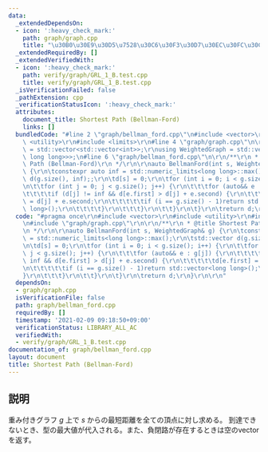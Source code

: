 ```yaml
---
data:
  _extendedDependsOn:
  - icon: ':heavy_check_mark:'
    path: graph/graph.cpp
    title: "\u30B0\u30E9\u30D5\u7528\u30C6\u30F3\u30D7\u30EC\u30FC\u30C8"
  _extendedRequiredBy: []
  _extendedVerifiedWith:
  - icon: ':heavy_check_mark:'
    path: verify/graph/GRL_1_B.test.cpp
    title: verify/graph/GRL_1_B.test.cpp
  _isVerificationFailed: false
  _pathExtension: cpp
  _verificationStatusIcon: ':heavy_check_mark:'
  attributes:
    document_title: Shortest Path (Bellman-Ford)
    links: []
  bundledCode: "#line 2 \"graph/bellman_ford.cpp\"\n#include <vector>\r\n#include\
    \ <utility>\r\n#include <limits>\r\n#line 4 \"graph/graph.cpp\"\n\r\nusing UnWeightedGraph\
    \ = std::vector<std::vector<int>>;\r\nusing WeightedGraph = std::vector<std::vector<std::pair<int,\
    \ long long>>>;\n#line 6 \"graph/bellman_ford.cpp\"\n\r\n/**\r\n * @title Shortest\
    \ Path (Bellman-Ford)\r\n */\r\n\r\nauto BellmanFord(int s, WeightedGraph& g)\
    \ {\r\n\tconstexpr auto inf = std::numeric_limits<long long>::max();\r\n\tstd::vector\
    \ d(g.size(), inf);;\r\n\td[s] = 0;\r\n\tfor (int i = 0; i < g.size(); i++) {\r\
    \n\t\tfor (int j = 0; j < g.size(); j++) {\r\n\t\t\tfor (auto&& e : g[j]) {\r\n\
    \t\t\t\tif (d[j] != inf && d[e.first] > d[j] + e.second) {\r\n\t\t\t\t\td[e.first]\
    \ = d[j] + e.second;\r\n\t\t\t\t\tif (i == g.size() - 1)return std::vector<long\
    \ long>();\r\n\t\t\t\t}\r\n\t\t\t}\r\n\t\t}\r\n\t}\r\n\treturn d;\r\n}\r\n\r\n"
  code: "#pragma once\r\n#include <vector>\r\n#include <utility>\r\n#include <limits>\r\
    \n#include \"graph/graph.cpp\"\r\n\r\n/**\r\n * @title Shortest Path (Bellman-Ford)\r\
    \n */\r\n\r\nauto BellmanFord(int s, WeightedGraph& g) {\r\n\tconstexpr auto inf\
    \ = std::numeric_limits<long long>::max();\r\n\tstd::vector d(g.size(), inf);;\r\
    \n\td[s] = 0;\r\n\tfor (int i = 0; i < g.size(); i++) {\r\n\t\tfor (int j = 0;\
    \ j < g.size(); j++) {\r\n\t\t\tfor (auto&& e : g[j]) {\r\n\t\t\t\tif (d[j] !=\
    \ inf && d[e.first] > d[j] + e.second) {\r\n\t\t\t\t\td[e.first] = d[j] + e.second;\r\
    \n\t\t\t\t\tif (i == g.size() - 1)return std::vector<long long>();\r\n\t\t\t\t\
    }\r\n\t\t\t}\r\n\t\t}\r\n\t}\r\n\treturn d;\r\n}\r\n\r\n"
  dependsOn:
  - graph/graph.cpp
  isVerificationFile: false
  path: graph/bellman_ford.cpp
  requiredBy: []
  timestamp: '2021-02-09 09:18:50+09:00'
  verificationStatus: LIBRARY_ALL_AC
  verifiedWith:
  - verify/graph/GRL_1_B.test.cpp
documentation_of: graph/bellman_ford.cpp
layout: document
title: Shortest Path (Bellman-Ford)
---
```


## 説明
重み付きグラフ $g$ 上で $s$ からの最短距離を全ての頂点に対し求める。
到達できないとき、型の最大値が代入される。また、負閉路が存在するときは空のvectorを返す。
